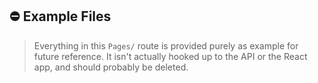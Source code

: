 ⛔ Example Files
---

> Everything in this `Pages/` route is provided purely as example for future reference. It isn't actually hooked up to the API or the React app, and should probably be deleted.